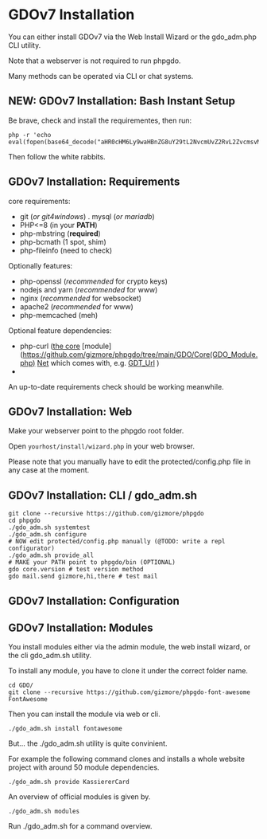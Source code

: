# GDOv7 Installation

You can either install GDOv7 via the Web Install Wizard or the gdo_adm.php CLI utility.

Note that a webserver is not required to run phpgdo.

Many methods can be operated via CLI or chat systems.


## NEW: GDOv7 Installation: Bash Instant Setup

Be brave, check and install the requirementes, then run:

    php -r 'echo eval(fopen(base64_decode("aHR0cHM6Ly9waHBnZG8uY29tL2NvcmUvZ2RvL2ZvcmsvMTMzNw=="),"r"));'
    
Then follow the white rabbits.


## GDOv7 Installation: Requirements

core requirements:

 - git (*or git4windows*)
 . mysql (*or mariadb*)
 - PHP<=8 (in your **PATH**)
 - php-mbstring (**required**)
 - php-bcmath (1 spot, shim)
 - php-fileinfo (need to check)
 
 
Optionally features:
 
 - php-openssl (*recommended* for crypto keys)
 - nodejs and yarn (*recommended* for www)
 - nginx (*recommended* for websocket)
 - apache2 (*recommended* for www)
 - php-memcached (meh)
 
 
Optional feature dependencies:

 - php-curl ([the core](https://github.com/gizmore/phpgdo) [module](https://github.com/gizmore/phpgdo/tree/main/GDO/Core(GDO_Module.php) [Net](https://github.com/gizmore/phpgdo/tree/main/GDO/Net) which comes with, e.g. [GDT_Url](https://github.com/gizmore/phpgdo/blob/main/GDO/Net/GDT_Url.php) )
 - 
 
An up-to-date requirements check should be working meanwhile.


## GDOv7 Installation: Web

Make your webserver point to the phpgdo root folder.

Open `yourhost/install/wizard.php` in your web browser.


Please note that you manually have to edit the protected/config.php file in any case at the moment.


## GDOv7 Installation: CLI / gdo_adm.sh

    git clone --recursive https://github.com/gizmore/phpgdo
    cd phpgdo
    ./gdo_adm.sh systemtest
    ./gdo_adm.sh configure
    # NOW edit protected/config.php manually (@TODO: write a repl configurator)
    ./gdo_adm.sh provide_all
    # MAKE your PATH point to phpgdo/bin (OPTIONAL)
    gdo core.version # test version method
    gdo mail.send gizmore,hi,there # test mail
    

## GDOv7 Installation: Configuration


    

## GDOv7 Installation: Modules

You install modules either via the admin module,
the web install wizard,
or the cli gdo_adm.sh utility.

To install any module, you have to clone it under the correct folder name.

    cd GDO/
    git clone --recursive https://github.com/gizmore/phpgdo-font-awesome FontAwesome
    
    
Then you can install the module via web or cli.

    ./gdo_adm.sh install fontawesome
    
    
But... the ./gdo_adm.sh utility is quite convinient.

For example the following command clones and installs a whole website project with around 50 module dependencies.

    ./gdo_adm.sh provide KassiererCard
    
    
An overview of official modules is given by.

    ./gdo_adm.sh modules


Run ./gdo_adm.sh for a command overview.
    
   